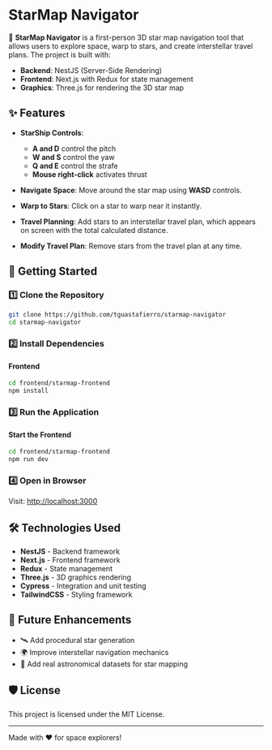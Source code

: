 # StarMap Navigator

🚀 **StarMap Navigator** is a first-person 3D star map navigation tool that allows users to explore space, warp to stars, and create interstellar travel plans. The project is built with:

- **Backend**: NestJS (Server-Side Rendering)
- **Frontend**: Next.js with Redux for state management
- **Graphics**: Three.js for rendering the 3D star map

## ✨ Features

- **StarShip Controls**:
  - **A and D** control the pitch
  - **W and S** control the yaw
  - **Q and E** control the strafe
  - **Mouse right-click** activates thrust

- **Navigate Space**: Move around the star map using **WASD** controls.
- **Warp to Stars**: Click on a star to warp near it instantly.
- **Travel Planning**: Add stars to an interstellar travel plan, which appears on screen with the total calculated distance.
- **Modify Travel Plan**: Remove stars from the travel plan at any time.

## 🚀 Getting Started

### 1️⃣ Clone the Repository

```sh
git clone https://github.com/tguastafierro/starmap-navigator
cd starmap-navigator
```

### 2️⃣ Install Dependencies

#### Frontend
```sh
cd frontend/starmap-frontend
npm install
```

### 3️⃣ Run the Application

#### Start the Frontend
```sh
cd frontend/starmap-frontend
npm run dev
```

### 4️⃣ Open in Browser

Visit: [http://localhost:3000](http://localhost:3000)

## 🛠️ Technologies Used

- **NestJS** - Backend framework
- **Next.js** - Frontend framework
- **Redux** - State management
- **Three.js** - 3D graphics rendering
- **Cypress** - Integration and unit testing
- **TailwindCSS** - Styling framework

## 🎯 Future Enhancements
- 🛰️ Add procedural star generation
- 🌍 Improve interstellar navigation mechanics
- 📡 Add real astronomical datasets for star mapping

## 🛡️ License
This project is licensed under the MIT License.

---

Made with ❤️ for space explorers!